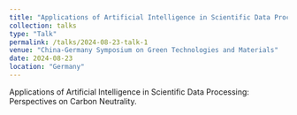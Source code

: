 ```yaml
---
title: "Applications of Artificial Intelligence in Scientific Data Processing: Perspectives on Carbon Neutrality"
collection: talks
type: "Talk"
permalink: /talks/2024-08-23-talk-1
venue: "China-Germany Symposium on Green Technologies and Materials"
date: 2024-08-23
location: "Germany"
---
```


Applications of Artificial Intelligence in Scientific Data Processing: Perspectives on Carbon Neutrality.
